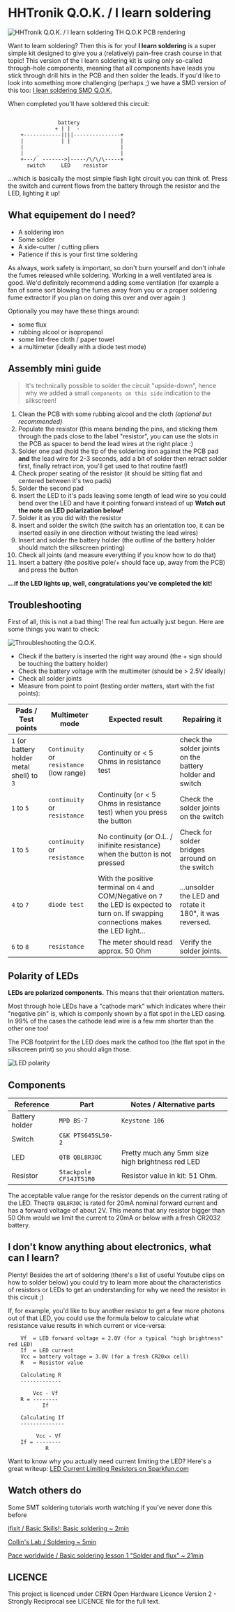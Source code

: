 HHTronik Q.O.K. / I learn soldering
===================================

![HHTronik Q.O.K. / I learn soldering TH Q.O.K PCB rendering](./assets/pcb-rendering.png)

Want to learn soldering? Then this is for you! **I learn soldering** is a super simple kit designed to give you a (relatively) pain-free crash course in that topic!
This version of the I learn soldering kit is using only so-called through-hole components, meaning that all components have leads you stick through drill hits in the PCB and then solder the leads.
If you'd like to look into something more challenging (perhaps ;) we have a SMD version of this too: [I lean soldering SMD Q.O.K.](https://github.com/hhtronik/qok-i-learn-soldering-smd)


When completed you'll have soldered this circuit:

```

	            battery
	           + | |  -
	+------------||||---------------+
	|            | |                |
	|                               |
	|    _                          |
	+---/  ------->|-----/\/\/\-----+
	  switch     LED    resistor

```

...which is basically the most simple flash light circuit you can think of. Press the switch and current flows from the battery through the resistor and the LED, lighting it up! 

What equipement do I need?
--------------------------

- A soldering iron
- Some solder
- A side-cutter / cutting pliers
- Patience if this is your first time soldering

As always, work safety is important, so don't burn yourself and don't inhale the fumes released while soldering. Working in a well ventilated area is good. We'd definitely recommend adding some ventilation (for example a fan of some sort blowing the fumes away from you or a proper soldering fume extractor if you plan on doing this over and over again :)

Optionally you may have these things around:

- some flux
- rubbing alcool or isopropanol
- some lint-free cloth / paper towel
- a multimeter (ideally with a diode test mode)

Assembly mini guide
-------------------

> It's technically possible to solder the circuit "upside-down", hence why we added a small `components on this side` indication to the silkscreen! 

1. Clean the PCB with some rubbing alcool and the cloth *(optional but recommended)*
2. Populate the resistor (this means bending the pins, and sticking them through the pads close to the label "resistor", you can use the slots in the PCB as spacer to bend the lead wires at the right place :)
3. Solder one pad (hold the tip of the soldering iron against the PCB pad **and** the lead wire for 2-3 seconds, add a bit of solder then retract solder first, finally retract iron, you'll get used to that routine fast!)
4. Check proper seating of the resistor (it should be sitting flat and centered between it's two pads)
5. Solder the second pad
6. Insert the LED to it's pads leaving some length of lead wire so you could bend over the LED and have it pointing forward instead of up **Watch out the note on LED polarization below!**
7. Solder it as you did with the resistor
8. Insert and solder the switch (the switch has an orientation too, it can be inserted easily in one direction without twisting the lead wires)
9. Insert and solder the battery holder (the outline of the battery holder should match the silkscreen printing)
10. Check all joints (and measure everything if you know how to do that)
11. Insert a battery (the positive pole/+ should face up, away from the PCB) and press the button

**...if the LED lights up, well, congratulations you've completed the kit!**

Troubleshooting
----------------

First of all, this is not a bad thing! The real fun actually just begun. Here are some things you want to check:

![Throubleshooting the Q.O.K.](./assets/troubleshooting.png)

- Check if the battery is inserted the right way around (the + sign should be touching the battery holder)
- Check the battery voltage with the multimeter (should be > 2.5V ideally)
- Check all solder joints
- Measure from point to point (testing order matters, start with the fist points):

| Pads / Test points | Multimeter mode       | Expected result            | Repairing it               |
| ------------------ | --------------------- | -------------------------- | -------------------------- |
| `1` (or battery holder metal shell) to `3` | `Continuity` or `resistance` (low range)  | Continuity or < 5 Ohms in resistance test | check the solder joints on the battery holder and switch |
| `1` to `5` | `continuity` or `resistance`  | Continuity (or < 5 Ohms in resistance test) when you press the button | Check the solder joints on the switch |
| `1` to `5` | `continuity` or `resistance`  | No continuity (or O.L. / inifinite resistance) when the button is not pressed | Check for solder bridges arround on the switch |
| `4` to `7` | `diode test`                  | With the positive terminal on `4` and COM/Negative on `7` the LED is expected to turn on. If swapping connections makes the LED light... | ...unsolder the LED and rotate it 180°, it was reversed. |
| `6` to `8` | `resistance`                  | The meter should read approx. 50 Ohm | Verify the solder joints. 


Polarity of LEDs
----------------

**LEDs are polarized components.** This means that their orientation matters. 

Most through hole LEDs have a "cathode mark" which indicates where their "negative pin" is, which is componly 
shown by a flat spot in the LED casing. In 99% of the cases the cathode lead wire is a few mm shorter than the other one too!

The PCB footprint for the LED does mark the cathod too (the flat spot in the silkscreen print) so you should align those.

![LED polarity](./assets/led-polarity.png)

Components
----------

| Reference        | Part                        | Notes / Alternative parts  |
| ---------------- | --------------------------- | -------------------------- |
| Battery holder   | `MPD BS-7`                  | `Keystone 106`
| Switch           | `C&K PTS645SL50-2`          | 
| LED              | `QTB QBL8R30C`              | Pretty much any 5mm size high brightness red LED
| Resistor         | `Stackpole CF14JT51R0`      | Resistor value in kit: 51 Ohm.


The acceptable value range for the resistor depends on the current rating of the LED. The`QTB QBL8R30C` is rated for 20mA nominal forward current and has a forward voltage of about 2V.
This means that any resistor bigger than 50 Ohm would we limit the current to 20mA or below with a fresh CR2032 battery.


I don't know anything about electronics, what can I learn?
----------------------------------------------------------

Plenty! Besides the art of soldering (there's a list of useful Youtube clips on how to solder below) you could try to learn more about the characteristics of resistors or LEDs to
get an understanding for why we need the resistor in this circuit ;) 

If, for example, you'd like to buy another resistor to get a few more photons out of that LED, you could use the formula below to calculate what resistance value results in which current or vice-versa:

```
	Vf  = LED forward voltage = 2.0V (for a typical "high brightness" red LED)
	If  = LED current
	Vcc = battery voltage = 3.0V (for a fresh CR20xx cell)
	R 	= Resistor value

	Calculating R
	-------------

	    Vcc - Vf
	R = --------
	       If

	Calculating If
	--------------

	     Vcc - Vf
	If = --------
            R
```

Want to know why you actually need current limiting the LED? Here's a great writeup: [LED Current Limiting Resistors on Sparkfun.com](https://www.sparkfun.com/tutorials/219)

Watch others do
---------------

Some SMT soldering tutorials worth watching if you've never done this before

[ifixit / Basic Skills!: Basic soldering ~ 2min](https://www.youtube.com/watch?v=UpVx4wGukRc)

[Collin's Lab / Soldering ~ 5min](https://www.youtube.com/watch?v=QKbJxytERvg)

[Pace worldwide / Basic soldering lesson 1 "Solder and flux" ~ 21min](https://www.youtube.com/watch?v=vIT4ra6Mo0s)


LICENCE
-------

This project is licenced under CERN Open Hardware Licence Version 2 - Strongly Reciprocal see LICENCE file for the full text.